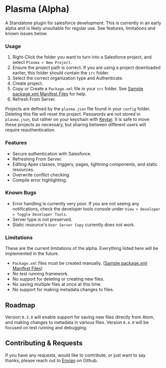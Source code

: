 # Plasma (Alpha)
A Standalone plugin for salesforce development. This is currently in an early alpha and is likely unsuitable for regular
use. See features, limitations and known issues below.

### Usage
1. Right-Click the folder you want to turn into a Salesforce project, and select `Plasma > New Project`.
2. Ensure the project path is correct. If you are using a project downloaded earlier, this folder should contain the `src` folder.
3. Select the correct organization type and Authenticate.
4. Create project.
5. Copy or Create a `Package.xml` file in your `src` folder. See [Sample package.xml Manifest Files](https://developer.salesforce.com/docs/atlas.en-us.api_meta.meta/api_meta/manifest_samples.htm) for help.
6. Refresh From Server.

Projects are defined by the `plasma.json` file found in your `config` folder. Deleting this file will reset the project.
Passwords are not stored in `plasma.json`, but rather on your keychain with [Keytar](https://github.com/atom/node-keytar).
It is safe to move these projects as necessary, but sharing between different users will require reauthentication.

### Features
* Secure authentication with Salesforce.
* Refreshing From Server.
* Editing Apex classes, triggers, pages, lightning components, and static resources.
* Overwrite conflict checking.
* Compile error highlighting.

### Known Bugs
* Error handling is currently very poor. If you are not seeing any notifications, check the developer tools console under
`View > Developer > Toggle Developer Tools`.
* Server type is not preserved.
* Static resource's `User Server Copy` currently does not work.

### Limitations
These are the current limitations of the alpha. Everything listed here will be implemented in the future.

* `Package.xml` files must be created manually. ([Sample package.xml Manifest Files](https://developer.salesforce.com/docs/atlas.en-us.api_meta.meta/api_meta/manifest_samples.htm))
* No test running framework.
* No support for deleting or creating new files.
* No saving multiple files at once at this time.
* No support for making metadata changes to files.

## Roadmap
Version `0.3.0` will enable support for saving new files directly from Atom, and making changes to metadata in various files.
Version `0.4.0` will be focused on test running and debugging.

## Contributing & Requests
If you have any requests, would like to contribute, or just want to say thanks, please reach out to [Envian](https://github.com/Envian) on
Github.
